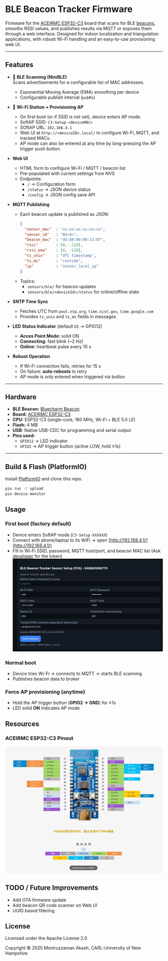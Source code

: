 # BLE Beacon Tracker Firmware

Firmware for the [ACEIRMC ESP32-C3](https://a.co/d/elhNUnP) board that scans for BLE [beacons](https://a.co/d/0BsrPjJ), smooths RSSI values, and publishes results via MQTT or exposes them through a web interface. Designed for indoor localization and triangulation applications, with robust Wi-Fi handling and an easy-to-use provisioning web UI.

---

## Features

- 🔎 **BLE Scanning (NimBLE)**  
  Scans advertisements for a configurable list of MAC addresses.  
  - Exponential Moving Average (EMA) smoothing per device  
  - Configurable publish interval (`pubMs`)  

- 📡 **Wi-Fi Station + Provisioning AP**  
  - On first boot (or if SSID is not set), device enters AP mode.  
  - SoftAP SSID: `C3-Setup-<deviceMAC>`
  - SOftAP URL: `192.168.4.1`
  - Web UI at `http://<deviceID>.local/` to configure Wi-Fi, MQTT, and tracked MACs.  
  - AP mode can also be entered at any time by long-pressing the AP trigger push button.  

- **Web UI**  
  - HTML form to configure Wi-Fi / MQTT / beacon list  
  - Pre-populated with current settings from NVS  
  - Endpoints:  
    - `/` → Configuration form  
    - `/status` → JSON device status  
    - `/config` → JSON config save API  

- **MQTT Publishing**  
  - Each beacon update is published as JSON:  
    ```json
    {
      "sensor_mac"  : "xx:xx:xx:xx:xx:xx",
      "sensor_id"   : "BS<X>",
      "beacon_mac"  : "dd:88:00:00:13:07",
      "rssi"        : [0, -120],
      "rssi_ema"    : [0, -120],
      "ts_unix"     : "UTC timestamp",
      "ts_ms"       : "runtime",
      "ip"          : "sensor_local_ip"
    }
    ```
  - Topics:  
    - `sensors/ble/` for beacon updates
    - `sensors/ble/<deviceId>/status` for online/offline state

- **SNTP Time Sync**  
  - Fetches UTC from `pool.ntp.org`, `time.nist.gov`, `time.google.com`  
  - Provides `ts_unix` and `ts_ms` fields in messages  

- **LED Status Indicator** (default `D5` → GPIO12)  
  - **Acces Point Mode:** solid ON  
  - **Connecting:** fast blink (~2 Hz)  
  - **Online:** heartbeat pulse every 10 s  

- **Robust Operation**  
  - If Wi-Fi connection fails, retries for 15 s  
  - On failure: **auto-reboots** to retry  
  - AP mode is only entered when triggered via button  

---

## Hardware
- **BLE Beacon:** [Bluecharm Beacon](https://a.co/d/0BsrPjJ)
- **Board:** [ACEIRMC ESP32-C3](https://a.co/d/2U9gScU)
- **CPU:** ESP32-C3 (single-core, 160 MHz, Wi-Fi + BLE 5.0 LE)  
- **Flash:** 4 MB  
- **USB:** Native USB-CDC for programming and serial output  
- **Pins used:**  
  - `GPIO12` → LED indicator  
  - `GPIO2`  → AP trigger button (active LOW, hold ≥1s)  

---

## Build & Flash (PlatformIO)

Install [PlatformIO](https://platformio.org/) and clone this repo.

```bash
pio run -t upload
pio device monitor
```


## Usage

### First boot (factory default)
- Device enters SoftAP mode (`C3-Setup-XXXXXX`)
- Connect with phone/laptop to its WiFi → open [http://192.168.4.1/](http://192.168.4.1/)
- Fill in Wi-Fi SSID, password, MQTT host/port, and beacon MAC list (Ask [developer](moniruzzaman.akash@unh.edu) for the token)
![Sensor Setup](resources/sensor_setup.png)


### Normal boot
- Device tries Wi-Fi → connects to MQTT → starts BLE scanning
- Publishes beacon data to broker

### Force AP provisioning (anytime)
- Hold the AP trigger button (**GPIO2 → GND**) for ≥1s
- LED solid **ON** indicates AP mode

## Resources

### ACEIRMC ESP32-C3 Pinout
![ACEIRMC ESP32-C3 Pinout](resources/pinout.png)

## TODO / Future Improvements
- Add OTA firmware update
- Add beacon QR code scanner on Web UI
- UUID based filtering

## License

Licensed under the Apache License 2.0

Copyright © 2025 Moniruzzaman Akash, CARL-University of New Hampshire

